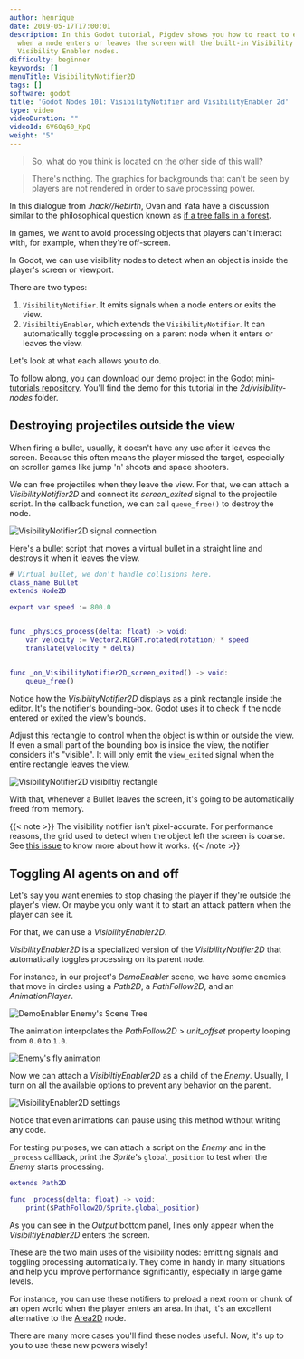 ```yaml
---
author: henrique
date: 2019-05-17T17:00:01
description: In this Godot tutorial, Pigdev shows you how to react to easily detect
  when a node enters or leaves the screen with the built-in Visibility Notifier and
  Visibility Enabler nodes.
difficulty: beginner
keywords: []
menuTitle: VisibilityNotifier2D
tags: []
software: godot
title: 'Godot Nodes 101: VisibilityNotifier and VisibilityEnabler 2d'
type: video
videoDuration: ""
videoId: 6V6Oq60_KpQ
weight: "5"
---
```


> So, what do you think is located on the other side of this wall?

> There's nothing. The graphics for backgrounds that can't be seen by players are not rendered in order to save processing power.

In this dialogue from _.hack//Rebirth_, Ovan and Yata have a discussion similar to the philosophical question known as [if a tree falls in a forest](https://en.wikipedia.org/wiki/If_a_tree_falls_in_a_forest).

In games, we want to avoid processing objects that players can't interact with, for example, when they're off-screen.

In Godot, we can use visibility nodes to detect when an object is inside the player's screen or viewport.

There are two types:

1. `VisibilityNotifier`. It emits signals when a node enters or exits the view.
1. `VisibiltiyEnabler`, which extends the `VisibilityNotifier`. It can automatically toggle processing on a parent node when it enters or leaves the view.

Let's look at what each allows you to do.

To follow along, you can download our demo project in the [Godot mini-tutorials repository](https://github.com/GDQuest/godot-mini-tuts-demos). You'll find the demo for this tutorial in the _2d/visibility-nodes_ folder.

## Destroying projectiles outside the view

When firing a bullet, usually, it doesn't have any use after it leaves the screen. Because this often means the player missed the target, especially on scroller games like jump 'n' shoots and space shooters.

We can free projectiles when they leave the view. For that, we can attach a _VisibilityNotifier2D_ and connect its _screen_exited_ signal to the projectile script. In the callback function, we can call `queue_free()` to destroy the node.

![VisibilityNotifier2D signal connection](01.visibility-notifier-signals.png)

Here's a bullet script that moves a virtual bullet in a straight line and destroys it when it leaves the view.

```gd
# Virtual bullet, we don't handle collisions here.
class_name Bullet
extends Node2D

export var speed := 800.0


func _physics_process(delta: float) -> void:
	var velocity := Vector2.RIGHT.rotated(rotation) * speed
	translate(velocity * delta)


func _on_VisibilityNotifier2D_screen_exited() -> void:
	queue_free()
```

Notice how the _VisibilityNotifier2D_ displays as a pink rectangle inside the editor. It's the notifier's bounding-box. Godot uses it to check if the node entered or exited the view's bounds.

Adjust this rectangle to control when the object is within or outside the view. If even a small part of the bounding box is inside the view, the notifier considers it's "visible". It will only emit the `view_exited` signal when the entire rectangle leaves the view.

![VisibilityNotifier2D visibiltiy rectangle](02.visibility-rectangle.png)

With that, whenever a Bullet leaves the screen, it's going to be automatically freed from memory.

{{< note >}}
The visibility notifier isn't pixel-accurate. For performance reasons, the grid used to detect when the object left the screen is coarse. See [this issue](https://github.com/godotengine/godot/issues/4803#issuecomment-225460236) to know more about how it works.
{{< /note >}}

## Toggling AI agents on and off

Let's say you want enemies to stop chasing the player if they're outside the player's view. Or maybe you only want it to start an attack pattern when the player can see it.

For that, we can use a _VisibilityEnabler2D_.

_VisibilityEnabler2D_ is a specialized version of the _VisibilityNotifier2D_ that automatically toggles processing on its parent node.

For instance, in our project's _DemoEnabler_ scene, we have some enemies that move in circles using a _Path2D_, a _PathFollow2D_, and an _AnimationPlayer_.

![DemoEnabler Enemy's Scene Tree](03.visibility-enabler-enemy.png)

The animation interpolates the _PathFollow2D > unit_offset_ property looping from `0.0` to `1.0`.

![Enemy's fly animation](04.enemy-animation.png)

Now we can attach a _VisibiltiyEnabler2D_ as a child of the _Enemy_. Usually, I turn on all the available options to prevent any behavior on the parent.

![VisibilityEnabler2D settings](05.visibiltiy-enabler-settings.png)

Notice that even animations can pause using this method without writing any code.

For testing purposes, we can attach a script on the _Enemy_ and in the `_process` callback, print the _Sprite_'s `global_position` to test when the _Enemy_ starts processing.

```gd
extends Path2D

func _process(delta: float) -> void:
	print($PathFollow2D/Sprite.global_position)
```

As you can see in the _Output_ bottom panel, lines only appear when the _VisibiltiyEnabler2D_ enters the screen.

These are the two main uses of the visibility nodes: emitting signals and toggling processing automatically. They come in handy in many situations and help you improve performance significantly, especially in large game levels.

For instance, you can use these notifiers to preload a next room or chunk of an open world when the player enters an area. In that, it's an excellent alternative to the [Area2D](/tutorial/godot/2d/area2d/) node.

There are many more cases you'll find these nodes useful. Now, it's up to you to use these new powers wisely!


